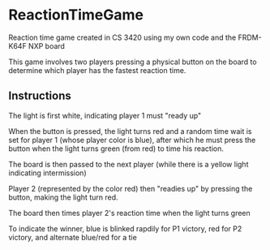# ReactionTimeGame
 Reaction time game created in CS 3420 using my own code and the FRDM-K64F NXP board
 
 This game involves two players pressing a physical button on the board to determine which player has the fastest reaction time.
 

## Instructions
 The light is first white, indicating player 1 must "ready up"
 
 When the button is pressed, the light turns red and a random time wait is set for player 1 (whose player color is blue), after which he must press the button when the light turns green (from red) to time his reaction.
 
 The board is then passed to the next player (while there is a yellow light indicating intermission)
 
 Player 2 (represented by the color red) then "readies up" by pressing the button, making the light turn red.
 
 The board then times player 2's reaction time when the light turns green
 
 To indicate the winner, blue is blinked rapdily for P1 victory, red for P2 victory, and alternate blue/red for a tie
